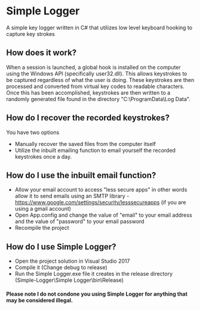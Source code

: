 # Simple Logger
A simple key logger written in C# that utilizes low level keyboard hooking to capture key strokes

## How does it work?
When a session is launched, a global hook is installed on the computer using the Windows API (specifically user32.dll). This allows keystrokes to be captured regardless of what the user is doing. These keystrokes are then processed and converted from virtual key codes to readable characters. Once this has been accomplished, keystrokes are then written to a randomly generated file found in the directory "C:\ProgramData\Log Data".

## How do I recover the recorded keystrokes?
You have two options
* Manually recover the saved files from the computer itself 
* Utilize the inbuilt emailing function to email yourself the recorded keystrokes once a day.

## How do I use the inbuilt email function?
* Allow your email account to access "less secure apps" in other words allow it to send emails using an SMTP library - https://www.google.com/settings/security/lesssecureapps (if you are using a gmail account)
* Open App.config and change the value of "email" to your email address and the value of "password" to your email password
* Recompile the project

## How do I use Simple Logger?
* Open the project solution in Visual Studio 2017
* Compile it  (Change debug to release)
* Run the Simple Logger.exe file it creates in the release directory (Simple-Logger\Simple Logger\bin\Release)

#### Please note I do not condone you using Simple Logger for anything that may be considered illegal.
